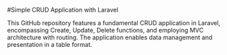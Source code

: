 #Simple CRUD Application with Laravel

This GitHub repository features a fundamental CRUD application in Laravel, encompassing Create, Update, Delete functions, and employing MVC architecture with routing. The application enables data management and presentation in a table format.
